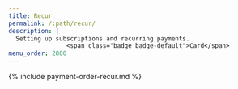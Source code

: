 ```yaml
---
title: Recur
permalink: /:path/recur/
description: |
  Setting up subscriptions and recurring payments.
                <span class="badge badge-default">Card</span>
menu_order: 2800
---
```


{% include payment-order-recur.md %}
